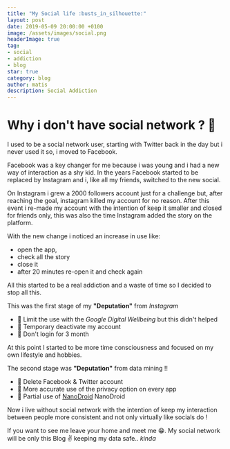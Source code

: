 ```yaml
---
title: "My Social life :busts_in_silhouette:"
layout: post
date: 2019-05-09 20:00:00 +0100
image: /assets/images/social.png
headerImage: true
tag:
- social
- addiction
- blog
star: true
category: blog
author: matis
description: Social Addiction
---
```

# Why i don't have social network ? 🤔
I used to be a social network user, starting with Twitter back in the day but i never used it so, i moved to Facebook.

Facebook was a key changer for me because i was young and i had a new way of interaction as a shy kid.
In the years Facebook started to be replaced by Instagram and i, like all my friends, switched to the new social.

On Instagram i grew a 2000 followers account just for a challenge but, after reaching the goal, instagram killed my account for no reason.
After this event i re-made my account with the intention of keep it smaller and closed for friends only, this was also the time Instagram added the story on the platform.

With the new change i noticed an increase in use like:
- open the app,
- check all the story
- close it
- after 20 minutes re-open it and check again

All this started to be a real addiction and a waste of time so I decided to stop all this.

This was the first stage of my __"Deputation"__ from _Instagram_
- 🥉 Limit the use with the _Google Digital Wellbeing_ but this didn't helped
- 🥈 Temporary deactivate my account 
- 🥇 Don't login for 3 month 

At this point I started to be more time consciousness and focused on my own lifestyle and hobbies.

The second stage was __"Deputation"__ from data mining !!
- 🥉 Delete Facebook & Twitter account 
- 🥈 More accurate use of the privacy option on every app 
- 🥇 Partial use of [NanoDroid](https://github.com/Nanolx/NanoDroid) NanoDroid 

Now i live without social network with the intention of keep my interaction between people more consistent and not only virtually like socials do !

If you want to see me leave your home and meet me 😁.
My social network will be only this Blog ✌️ keeping my data safe.. _kinda_

